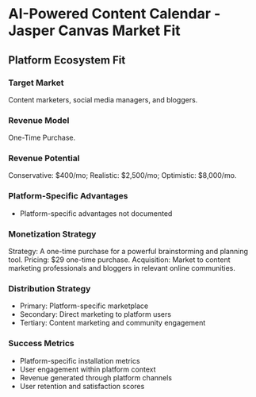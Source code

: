 # AI-Powered Content Calendar - Jasper Canvas Market Fit

## Platform Ecosystem Fit

### Target Market
Content marketers, social media managers, and bloggers.

### Revenue Model
One-Time Purchase.

### Revenue Potential
Conservative: $400/mo; Realistic: $2,500/mo; Optimistic: $8,000/mo.

### Platform-Specific Advantages
- Platform-specific advantages not documented

### Monetization Strategy
Strategy: A one-time purchase for a powerful brainstorming and planning tool. Pricing: $29 one-time purchase. Acquisition: Market to content marketing professionals and bloggers in relevant online communities.

### Distribution Strategy
- Primary: Platform-specific marketplace
- Secondary: Direct marketing to platform users
- Tertiary: Content marketing and community engagement

### Success Metrics
- Platform-specific installation metrics
- User engagement within platform context
- Revenue generated through platform channels
- User retention and satisfaction scores
